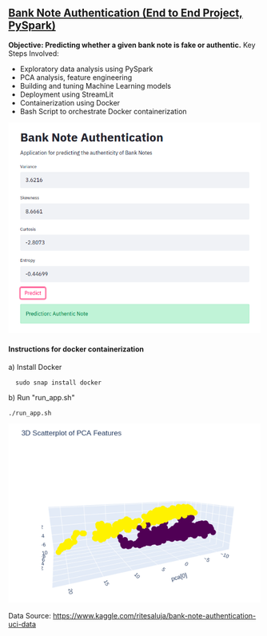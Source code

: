 ## [Bank Note Authentication (End to End Project, PySpark)](https://github.com/holdmygithub/Data-Science/tree/master/EndtoEnd-PySpark-BankNoteAuthentication)
**Objective: Predicting whether a given bank note is fake or authentic.**
Key Steps Involved:

- Exploratory data analysis using PySpark
- PCA analysis, feature engineering
- Building and tuning Machine Learning models
- Deployment using StreamLit
- Containerization using Docker
- Bash Script to orchestrate Docker containerization

<img src='Images/authenticNote.png'>

#### Instructions for docker containerization

a) Install Docker

      sudo snap install docker
      
b) Run "run_app.sh"

	./run_app.sh

<img src='Images/pca.png'>

Data Source: https://www.kaggle.com/ritesaluja/bank-note-authentication-uci-data
